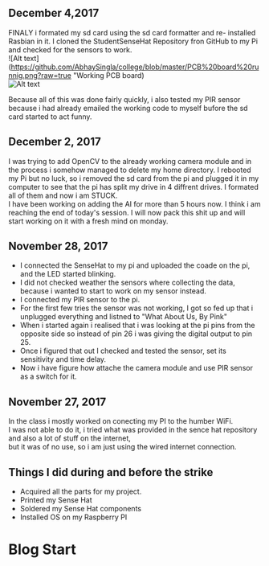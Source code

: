 ## December 4,2017
FINALY i formated my sd card using the sd card formatter and re- installed Rasbian in it. I cloned the StudentSenseHat Repository fron GitHub to my Pi and checked for the sensors to work.<br>
![Alt text](https://github.com/AbhaySingla/college/blob/master/PCB%20board%20runnig.png?raw=true "Working PCB board)<br>
![Alt text](https://github.com/PRana02/Wireless-Microphone/blob/master/Sensors%20and%20LED.png?raw=true "Green Light")<br>

Because all of this was done fairly quickly, i also tested my PIR sensor because i had already emailed the working code to myself bufore the sd card started to act funny.

## December 2, 2017
I was trying to add OpenCV to the already working camera module and in the process i somehow managed to delete my home directory. I rebooted my Pi but no luck, so i removed the sd card from the pi and plugged it in my computer to see that the pi has split my drive in 4 diffrent drives. I formated all of them and now i am STUCK.<br> 
I have been working on adding the AI for more than 5 hours now. I think i am reaching the end of today's session. I will now pack this shit up and will start working on it with a fresh mind on monday. 

## November 28, 2017
- I connected the SenseHat to my pi and uploaded the coade on the pi, and the LED started blinking.<br>
- I did not checked weather the sensors where collecting the data, because i wanted to start to work on my sensor instead.
- I connected my PIR sensor to the pi.
- For the first few tries the sensor was not working, I got so fed up that i unplugged everything and listned to "What About Us, By Pink"
- When i started again i realised that i was looking at the pi pins from the opposite side so instead of pin 26 i was giving the digital output to pin 25.
- Once i figured that out I checked and tested the sensor, set its sensitivity and time delay.
- Now i have figure how attache the camera module and use PIR sensor as a switch for it.

## November 27, 2017
In the class i mostly worked on conecting my PI to the humber WiFi.<br>
I was not able to do it, i tried what was provided in the sence hat repository and also a lot of stuff on the internet,<br>
but it was of no use, so i am just using the wired internet connection.


## Things I did during and before the strike
- Acquired all the parts for my project.
- Printed my Sense Hat
- Soldered my Sense Hat components
- Installed OS on my Raspberry PI

# Blog Start
